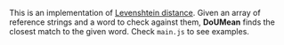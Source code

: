 This is an implementation of  [Levenshtein distance](http://en.wikipedia.org/wiki/Levenshtein_distance). Given an array of reference strings and a word to check against them, **DoUMean** finds the closest match to the given word. Check ```main.js``` to see examples.
